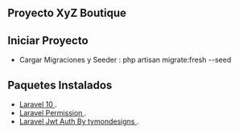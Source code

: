 ## Proyecto XyZ Boutique

## Iniciar Proyecto
-  Cargar Migraciones y Seeder : php artisan migrate:fresh --seed


## Paquetes Instalados
-   [ Laravel 10 ](https://laravel.com/docs/10.x).
-   [ Laravel Permission ](https://spatie.be/docs/laravel-permission/v6/introduction).
-   [ Laravel Jwt Auth By tymondesigns ](https://github.com/tymondesigns/jwt-auth).
